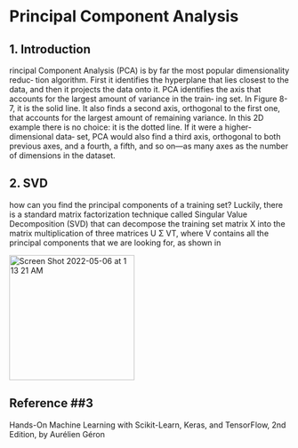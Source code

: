 # Principal Component Analysis #

## 1. Introduction ##

rincipal Component Analysis (PCA) is by far the most popular dimensionality reduc‐ tion algorithm. First it identifies the hyperplane that lies closest to the data, and then it projects the data onto it.
PCA identifies the axis that accounts for the largest amount of variance in the train‐ ing set. In Figure 8-7, it is the solid line. It also finds a second axis, orthogonal to the first one, that accounts for the largest amount of remaining variance. In this 2D example there is no choice: it is the dotted line. If it were a higher-dimensional data‐ set, PCA would also find a third axis, orthogonal to both previous axes, and a fourth, a fifth, and so on—as many axes as the number of dimensions in the dataset.

## 2. SVD ##

how can you find the principal components of a training set? Luckily, there is a standard matrix factorization technique called Singular Value Decomposition (SVD) that can decompose the training set matrix X into the matrix multiplication of three matrices U Σ VT, where V contains all the principal components that we are looking for, as shown in

<img width="225" alt="Screen Shot 2022-05-06 at 1 13 21 AM" src="https://user-images.githubusercontent.com/98185045/167076988-f3e1a001-1118-4b55-8361-77a76ac2ddaf.png">

## Reference ##3

Hands-On Machine Learning with Scikit-Learn, Keras, and TensorFlow, 2nd Edition, by Aurélien Géron
